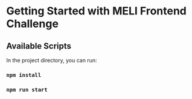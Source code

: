 # Getting Started with MELI Frontend Challenge

## Available Scripts

In the project directory, you can run:

### `npm install`
### `npm run start`
